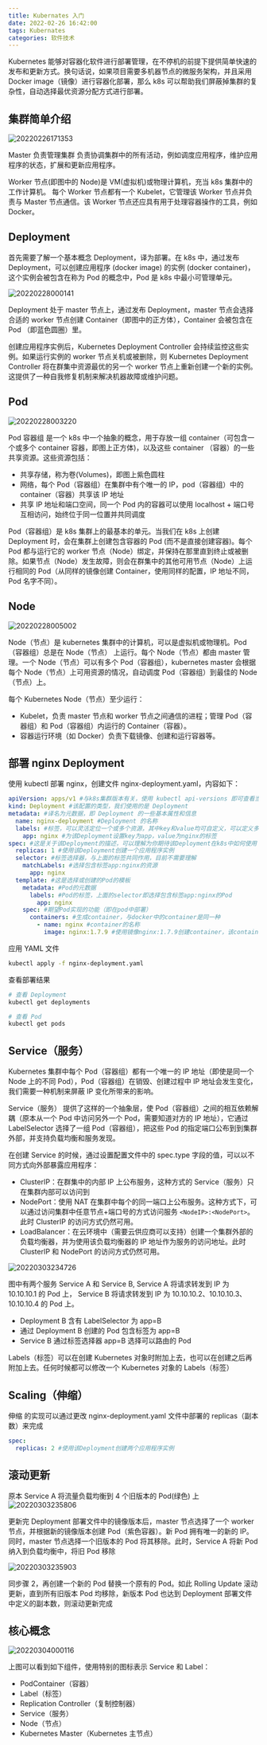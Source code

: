```yaml
---
title: Kubernates 入门
date: 2022-02-26 16:42:00
tags: Kubernates
categories: 软件技术
---
```


Kubernetes 能够对容器化软件进行部署管理，在不停机的前提下提供简单快速的发布和更新方式。换句话说，如果项目需要多机器节点的微服务架构，并且采用 Docker image（镜像）进行容器化部署，那么 k8s 可以帮助我们屏蔽掉集群的复杂性，自动选择最优资源分配方式进行部署。

## 集群简单介绍

![20220226171353](https://gcore.jsdelivr.net/gh/goldsubmarine/cdn@master/blog/20220226171353.png)

Master 负责管理集群 负责协调集群中的所有活动，例如调度应用程序，维护应用程序的状态，扩展和更新应用程序。

Worker 节点(即图中的 Node)是 VM(虚拟机)或物理计算机，充当 k8s 集群中的工作计算机。 每个 Worker 节点都有一个 Kubelet，它管理该 Worker 节点并负责与 Master 节点通信。该 Worker 节点还应具有用于处理容器操作的工具，例如 Docker。

## Deployment

首先需要了解一个基本概念 Deployment，译为部署。在 k8s 中，通过发布 Deployment，可以创建应用程序 (docker image) 的实例 (docker container)，这个实例会被包含在称为 Pod 的概念中，Pod 是 k8s 中最小可管理单元。

![20220228000141](https://gcore.jsdelivr.net/gh/goldsubmarine/cdn@master/blog/20220228000141.png)

Deployment 处于 master 节点上，通过发布 Deployment，master 节点会选择合适的 worker 节点创建 Container（即图中的正方体），Container 会被包含在 Pod （即蓝色圆圈）里。

创建应用程序实例后，Kubernetes Deployment Controller 会持续监控这些实例。如果运行实例的 worker 节点关机或被删除，则 Kubernetes Deployment Controller 将在群集中资源最优的另一个 worker 节点上重新创建一个新的实例。这提供了一种自我修复机制来解决机器故障或维护问题。

## Pod

![20220228003220](https://gcore.jsdelivr.net/gh/goldsubmarine/cdn@master/blog/20220228003220.png)

Pod 容器组 是一个 k8s 中一个抽象的概念，用于存放一组 container（可包含一个或多个 container 容器，即图上正方体)，以及这些 container （容器）的一些共享资源。这些资源包括：

- 共享存储，称为卷(Volumes)，即图上紫色圆柱
- 网络，每个 Pod（容器组）在集群中有个唯一的 IP，pod（容器组）中的 container（容器）共享该 IP 地址
- 共享 IP 地址和端口空间，同一个 Pod 内的容器可以使用 localhost + 端口号互相访问，始终位于同一位置并共同调度

Pod（容器组）是 k8s 集群上的最基本的单元。当我们在 k8s 上创建 Deployment 时，会在集群上创建包含容器的 Pod (而不是直接创建容器)。每个 Pod 都与运行它的 worker 节点（Node）绑定，并保持在那里直到终止或被删除。如果节点（Node）发生故障，则会在群集中的其他可用节点（Node）上运行相同的 Pod（从同样的镜像创建 Container，使用同样的配置，IP 地址不同，Pod 名字不同）。

## Node

![20220228005002](https://gcore.jsdelivr.net/gh/goldsubmarine/cdn@master/blog/20220228005002.png)

Node（节点）是 kubernetes 集群中的计算机，可以是虚拟机或物理机。Pod（容器组）总是在 Node（节点） 上运行。每个 Node（节点）都由 master 管理。一个 Node（节点）可以有多个 Pod（容器组），kubernetes master 会根据每个 Node（节点）上可用资源的情况，自动调度 Pod（容器组）到最佳的 Node（节点）上。

每个 Kubernetes Node（节点）至少运行：

- Kubelet，负责 master 节点和 worker 节点之间通信的进程；管理 Pod（容器组）和 Pod（容器组）内运行的 Container（容器）。
- 容器运行环境（如 Docker）负责下载镜像、创建和运行容器等。

## 部署 nginx Deployment

使用 kubectl 部署 nginx，创建文件 nginx-deployment.yaml，内容如下：

```yml
apiVersion: apps/v1 #与k8s集群版本有关，使用 kubectl api-versions 即可查看当前集群支持的版本
kind: Deployment #该配置的类型，我们使用的是 Deployment
metadata: #译名为元数据，即 Deployment 的一些基本属性和信息
  name: nginx-deployment #Deployment 的名称
  labels: #标签，可以灵活定位一个或多个资源，其中key和value均可自定义，可以定义多组，目前不需要理解
    app: nginx #为该Deployment设置key为app，value为nginx的标签
spec: #这是关于该Deployment的描述，可以理解为你期待该Deployment在k8s中如何使用
  replicas: 1 #使用该Deployment创建一个应用程序实例
  selector: #标签选择器，与上面的标签共同作用，目前不需要理解
    matchLabels: #选择包含标签app:nginx的资源
      app: nginx
  template: #这是选择或创建的Pod的模板
    metadata: #Pod的元数据
      labels: #Pod的标签，上面的selector即选择包含标签app:nginx的Pod
        app: nginx
    spec: #期望Pod实现的功能（即在pod中部署）
      containers: #生成container，与docker中的container是同一种
        - name: nginx #container的名称
          image: nginx:1.7.9 #使用镜像nginx:1.7.9创建container，该container默认80端口可访问
```

应用 YAML 文件

```bash
kubectl apply -f nginx-deployment.yaml
```

查看部署结果

```bash
# 查看 Deployment
kubectl get deployments

# 查看 Pod
kubectl get pods
```

## Service（服务）

Kubernetes 集群中每个 Pod（容器组）都有一个唯一的 IP 地址（即使是同一个 Node 上的不同 Pod），Pod（容器组）在销毁、创建过程中 IP 地址会发生变化，我们需要一种机制来屏蔽 IP 变化所带来的影响。

Service（服务） 提供了这样的一个抽象层，使 Pod（容器组）之间的相互依赖解耦（原本从一个 Pod 中访问另外一个 Pod，需要知道对方的 IP 地址），它通过 LabelSelector 选择了一组 Pod（容器组），把这些 Pod 的指定端口公布到到集群外部，并支持负载均衡和服务发现。

在创建 Service 的时候，通过设置配置文件中的 spec.type 字段的值，可以以不同方式向外部暴露应用程序：

- ClusterIP：在群集中的内部 IP 上公布服务，这种方式的 Service（服务）只在集群内部可以访问到
- NodePort：使用 NAT 在集群中每个的同一端口上公布服务。这种方式下，可以通过访问集群中任意节点+端口号的方式访问服务 `<NodeIP>:<NodePort>`。此时 ClusterIP 的访问方式仍然可用。
- LoadBalancer：在云环境中（需要云供应商可以支持）创建一个集群外部的负载均衡器，并为使用该负载均衡器的 IP 地址作为服务的访问地址。此时 ClusterIP 和 NodePort 的访问方式仍然可用。

![20220303234726](https://gcore.jsdelivr.net/gh/goldsubmarine/cdn@master/blog/20220303234726.png)

图中有两个服务 Service A 和 Service B, Service A 将请求转发到 IP 为 10.10.10.1 的 Pod 上， Service B 将请求转发到 IP 为 10.10.10.2、10.10.10.3、10.10.10.4 的 Pod 上。

- Deployment B 含有 LabelSelector 为 app=B
- 通过 Deployment B 创建的 Pod 包含标签为 app=B
- Service B 通过标签选择器 app=B 选择可以路由的 Pod

Labels（标签）可以在创建 Kubernetes 对象时附加上去，也可以在创建之后再附加上去。任何时候都可以修改一个 Kubernetes 对象的 Labels（标签）

## Scaling（伸缩）

伸缩 的实现可以通过更改 nginx-deployment.yaml 文件中部署的 replicas（副本数）来完成

```yml
spec:
  replicas: 2 #使用该Deployment创建两个应用程序实例
```

## 滚动更新

原本 Service A 将流量负载均衡到 4 个旧版本的 Pod(绿色) 上
![20220303235806](https://gcore.jsdelivr.net/gh/goldsubmarine/cdn@master/blog/20220303235806.png)

更新完 Deployment 部署文件中的镜像版本后，master 节点选择了一个 worker 节点，并根据新的镜像版本创建 Pod（紫色容器）。新 Pod 拥有唯一的新的 IP。同时，master 节点选择一个旧版本的 Pod 将其移除。此时，Service A 将新 Pod 纳入到负载均衡中，将旧 Pod 移除

![20220303235903](https://gcore.jsdelivr.net/gh/goldsubmarine/cdn@master/blog/20220303235903.png)

同步骤 2，再创建一个新的 Pod 替换一个原有的 Pod。如此 Rolling Update 滚动更新，直到所有旧版本 Pod 均移除，新版本 Pod 也达到 Deployment 部署文件中定义的副本数，则滚动更新完成

## 核心概念

![20220304000116](https://gcore.jsdelivr.net/gh/goldsubmarine/cdn@master/blog/20220304000116.png)

上图可以看到如下组件，使用特别的图标表示 Service 和 Label：

- PodContainer（容器）
- Label（标签）
- Replication Controller（复制控制器）
- Service（服务）
- Node（节点）
- Kubernetes Master（Kubernetes 主节点）

